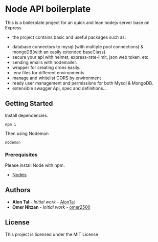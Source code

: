 # Node API boilerplate

This is a boilerplate project for an quick and lean nodejs server base on Express.

- the project contains basic and useful packages such as:

* database connectors to mysql (with multiple pool connections) & mongoDB(with an easily extended baseClass).
* secure your api with helmet, express-rate-limit, json web token, etc.
* sending emails with nodemailer.
* wrapper for creating crons easily.
* .env files for different environments.
* manage and whitelist CORS by environment
* ready user management and permissions for both Mysql & MongoDB.
* extensible swagger Api, spec and definitions...

## Getting Started

Install dependencies.

```
npm i
```

Then using Nodemon

```
nodemon
```

### Prerequisites

Please install Node with npm.

- [Nodejs](https://nodejs.org)

## Authors

- **Alon Tal** - _Initial work_ - [AlonTal](https://github.com/Alontal)
- **Omer Nitzan** - _Initial work_ - [omer2500](https://github.com/omer2500)

## License

This project is licensed under the MIT License
